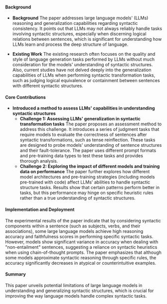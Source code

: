 #### Background
- **Background**
The paper addresses large language models' (LLMs) reasoning and generalization capabilities regarding syntactic consistency. It points out that LLMs may not always reliably handle tasks involving syntactic structures, especially when discerning logical relations between sentences, which is significant for understanding how LLMs learn and process the deep structure of language.

- **Existing Work**
The existing research often focuses on the quality and style of language generation tasks performed by LLMs without much consideration for the models' understanding of syntactic structures. Also, current studies have not delved deeply into the generalization capabilities of LLMs when performing syntactic transformation tasks, such as judging logical equivalence or containment between sentences with different syntactic structures.

#### Core Contributions
  - **Introduced a method to assess LLMs' capabilities in understanding syntactic structures**
      - **Challenge 1: Assessing LLMs' generalization in syntactic transformation tasks**
        The paper proposes an assessment method to address this challenge. It introduces a series of judgment tasks that require models to evaluate the correctness of sentences after syntactic transformations, such as tense reinflection. These tasks are designed to probe models' understanding of sentence structures and their fault-tolerance. The paper uses different prompt formats and pre-training data types to test these tasks and provides thorough analysis.
      - **Challenge 2: Exploring the impact of different models and training data on performance**
        The paper further explores how different model architectures and pre-training strategies (including models pre-trained with code) affect LLMs' abilities to handle syntactic structure tasks. Results show that certain patterns perform better in tasks, but this performance may hinge on specific heuristic rules rather than a true understanding of syntactic structures.

#### Implementation and Deployment
The experimental results of the paper indicate that by considering syntactic components within a sentence (such as subjects, verbs, and their associations), some large language models achieve high reasoning accuracy and faithfulness scores in performing specific syntactic tasks. However, models show significant variance in accuracy when dealing with "non-entailment" sentences, suggesting a reliance on syntactic heuristics when using chain-of-thought prompts. The paper emphasizes that although some models approximate syntactic reasoning through specific rules, the accuracy significantly decreases in atypical or counterintuitive examples.

#### Summary
This paper unveils potential limitations of large language models in understanding and generalizing syntactic structures, which is crucial for improving the way language models handle complex syntactic tasks.